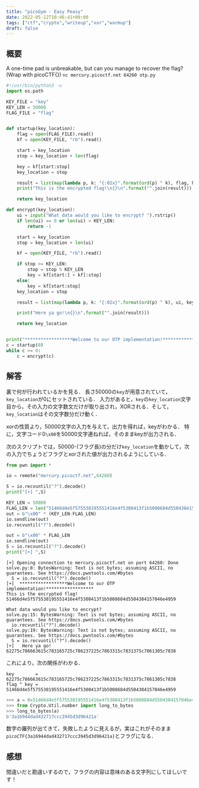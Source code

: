 ```yaml
---
title: "picoGym - Easy Peasy"
date: 2022-05-12T10:46:41+09:00
tags: ["ctf","crypto","writeup","xor","warmup"]
draft: false
---
```



## 概要
A one-time pad is unbreakable, but can you manage to recover the flag? (Wrap with picoCTF{}) `nc mercury.picoctf.net 64260 otp.py`

```python
#!/usr/bin/python3 -u
import os.path

KEY_FILE = "key"
KEY_LEN = 50000
FLAG_FILE = "flag"


def startup(key_location):
	flag = open(FLAG_FILE).read()
	kf = open(KEY_FILE, "rb").read()

	start = key_location
	stop = key_location + len(flag)

	key = kf[start:stop]
	key_location = stop

	result = list(map(lambda p, k: "{:02x}".format(ord(p) ^ k), flag, key))
	print("This is the encrypted flag!\n{}\n".format("".join(result)))

	return key_location

def encrypt(key_location):
	ui = input("What data would you like to encrypt? ").rstrip()
	if len(ui) == 0 or len(ui) > KEY_LEN:
		return -1

	start = key_location
	stop = key_location + len(ui)

	kf = open(KEY_FILE, "rb").read()

	if stop >= KEY_LEN:
		stop = stop % KEY_LEN
		key = kf[start:] + kf[:stop]
	else:
		key = kf[start:stop]
	key_location = stop

	result = list(map(lambda p, k: "{:02x}".format(ord(p) ^ k), ui, key))

	print("Here ya go!\n{}\n".format("".join(result)))

	return key_location


print("******************Welcome to our OTP implementation!******************")
c = startup(0)
while c >= 0:
	c = encrypt(c)

```


## 解答
裏で何が行われているかを見る．
長さ50000の`key`が用意されていて，`key_location`が0にセットされている．
入力があると，`key`の`key_location`文字目から，その入力の文字数文だけが取り出され，XORされる．そして，`key_location`はその文字数分だけ動く．

xorの性質より，50000文字の入力を与えて，出力を得れば，keyがわかる．
特に，文字コード0`\x00`を50000文字連ねれば，そのままkeyが出力される．

次のスクリプトでは，50000-(フラグ長)の分だけ`key_location`を動かして，次の入力でちょうどフラグとxorされた値が出力されるようにしている．

```python
from pwn import *

io = remote("mercury.picoctf.net",64260)

S = io.recvuntil("?").decode()
print("[+] ",S)

KEY_LEN = 50000
FLAG_LEN = len("51466d4e5f575538195551416e4f5300413f1b5008684d5504384157046e4959")//2
out = b"\x00" * (KEY_LEN-FLAG_LEN)
io.sendline(out)
io.recvuntil("?").decode()

out = b"\x00" * FLAG_LEN
io.sendline(out)
S = io.recvuntil("?").decode()
print("[+] ",S)
```


```none
[+] Opening connection to mercury.picoctf.net on port 64260: Done
solve.py:8: BytesWarning: Text is not bytes; assuming ASCII, no guarantees. See https://docs.pwntools.com/#bytes
  S = io.recvuntil("?").decode()
[+]  ******************Welcome to our OTP implementation!******************
This is the encrypted flag!
51466d4e5f575538195551416e4f5300413f1b5008684d5504384157046e4959

What data would you like to encrypt?
solve.py:15: BytesWarning: Text is not bytes; assuming ASCII, no guarantees. See https://docs.pwntools.com/#bytes
  io.recvuntil("?").decode()
solve.py:19: BytesWarning: Text is not bytes; assuming ASCII, no guarantees. See https://docs.pwntools.com/#bytes
  S = io.recvuntil("?").decode()
[+]   Here ya go!
62275c786663615c783165725c786237225c7863315c7831375c7861305c7838
```
これにより，次の関係がわかる．
```none
key        = 62275c786663615c783165725c786237225c7863315c7831375c7861305c7838
flag ^ key = 51466d4e5f575538195551416e4f5300413f1b5008684d5504384157046e4959
```

```python
>>> a = 0x51466d4e5f575538195551416e4f5300413f1b5008684d5504384157046e4959 ^ 0x62275c786663615c783165725c786237225c7863315c7831375c7861305c7838
>>> from Crypto.Util.number import long_to_bytes
>>> long_to_bytes(a)
b'3a16944dad432717ccc3945d3d96421a'
```
数字の羅列が出てきて，失敗したように見えるが，実はこれがそのまま`picoCTF{3a16944dad432717ccc3945d3d96421a}`とフラグになる．

## 感想
間違いだと勘違いするので，フラグの内容は意味のある文字列にしてほしいです！
